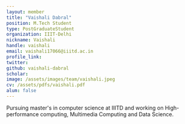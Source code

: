 ```yaml
---
layout: member
title: "Vaishali Dabral"
position: M.Tech Student
type: PostGraduateStudent
organization: IIIT-Delhi
nickname: Vaishali 
handle: vaishali
email: vaishali17066@iiitd.ac.in
profile_link: 
twitter: 
github: vaishali-dabral
scholar: 
image: /assets/images/team/vaishali.jpeg
cv: /assets/pdfs/vaishali.pdf
alum: false
---
```

Pursuing master's in computer science at IIITD and working on High-performance computing, Multimedia Computing and Data Science.